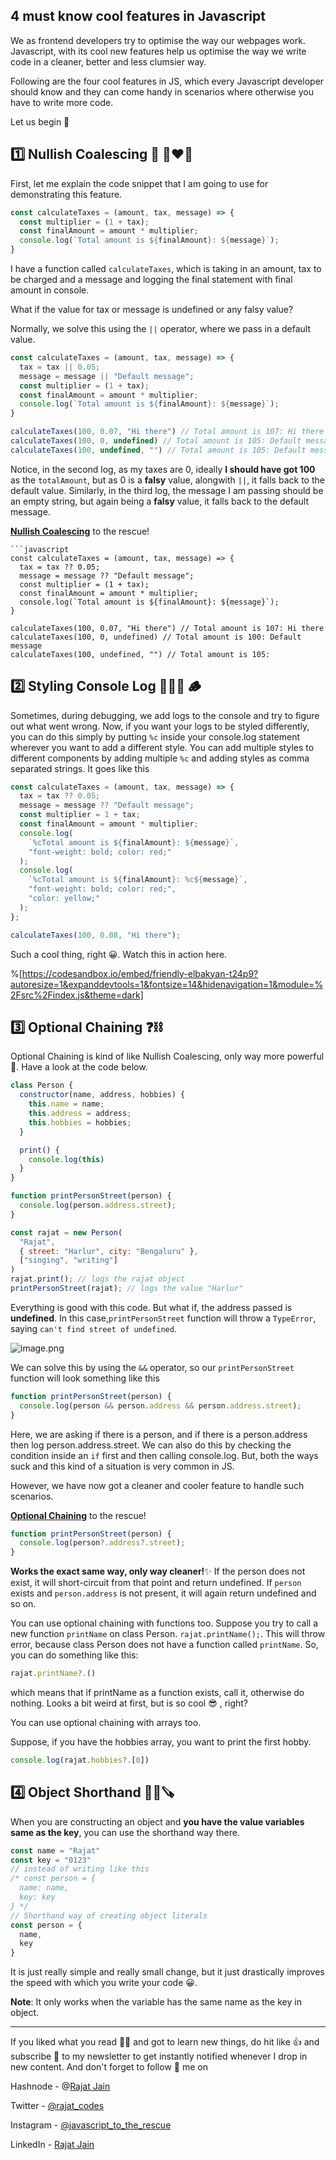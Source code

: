 ## 4 must know cool features in Javascript

We as frontend developers try to optimise the way our webpages work. Javascript, with its cool new features help us optimise the way we write code in a cleaner, better and less clumsier way.

Following are the four cool features in JS, which every Javascript developer should know and they can come handy in scenarios where otherwise you have to write more code.

Let us begin 🚀
## 1️⃣ Nullish Coalescing 🧼 👩‍❤️‍👨
First, let me explain the code snippet that I am going to use for demonstrating this feature.
```javascript
const calculateTaxes = (amount, tax, message) => {
  const multiplier = (1 + tax);
  const finalAmount = amount * multiplier;
  console.log(`Total amount is ${finalAmount}: ${message}`);
}
```
I have a function called `calculateTaxes`, which is taking in an amount, tax to be charged and a message and logging the final statement with final amount in console.

What if the value for tax or message is undefined or any falsy value?

Normally, we solve this using the `||` operator, where we pass in a default value.

```javascript
const calculateTaxes = (amount, tax, message) => {
  tax = tax || 0.05;
  message = message || "Default message";
  const multiplier = (1 + tax);
  const finalAmount = amount * multiplier;
  console.log(`Total amount is ${finalAmount}: ${message}`);
}

calculateTaxes(100, 0.07, "Hi there") // Total amount is 107: Hi there
calculateTaxes(100, 0, undefined) // Total amount is 105: Default message
calculateTaxes(100, undefined, "") // Total amount is 105: Default message
```
Notice, in the second log, as my taxes are 0, ideally **I should have got 100** as the `totalAmount`, but as 0 is a **falsy** value, alongwith `||`, it falls back to the default value. Similarly, in the third log, the message I am passing should be an empty string, but again being a **falsy** value, it falls back to the default message.

 [**Nullish Coalescing**](https://javascript.info/nullish-coalescing-operator)  to the rescue!
```
```javascript
const calculateTaxes = (amount, tax, message) => {
  tax = tax ?? 0.05;
  message = message ?? "Default message";
  const multiplier = (1 + tax);
  const finalAmount = amount * multiplier;
  console.log(`Total amount is ${finalAmount}: ${message}`);
}

calculateTaxes(100, 0.07, "Hi there") // Total amount is 107: Hi there
calculateTaxes(100, 0, undefined) // Total amount is 100: Default message
calculateTaxes(100, undefined, "") // Total amount is 105: 
```

## 2️⃣ Styling Console Log 💇🏻‍♂️ 🪵
Sometimes, during debugging, we add logs to the console and try to figure out what went wrong. Now, if you want your logs to be styled differently, you can do this simply by putting `%c` inside your console.log statement wherever you want to add a different style. You can add multiple styles to different components by adding multiple `%c` and adding styles as comma separated strings. It goes like this
```javascript
const calculateTaxes = (amount, tax, message) => {
  tax = tax ?? 0.05;
  message = message ?? "Default message";
  const multiplier = 1 + tax;
  const finalAmount = amount * multiplier;
  console.log(
    `%cTotal amount is ${finalAmount}: ${message}`,
    "font-weight: bold; color: red;"
  );
  console.log(
    `%cTotal amount is ${finalAmount}: %c${message}`,
    "font-weight: bold; color: red;",
    "color: yellow;"
  );
};

calculateTaxes(100, 0.08, "Hi there");
```
Such a cool thing, right 😀. Watch this in action here.

%[https://codesandbox.io/embed/friendly-elbakyan-t24p9?autoresize=1&expanddevtools=1&fontsize=14&hidenavigation=1&module=%2Fsrc%2Findex.js&theme=dark]

## 3️⃣ Optional Chaining ❓⛓
Optional Chaining is kind of like Nullish Coalescing, only way more powerful 🚀. Have a look at the code below.
```javascript
class Person {
  constructor(name, address, hobbies) {
    this.name = name;
    this.address = address;
    this.hobbies = hobbies;
  }

  print() {
    console.log(this)
  }
}

function printPersonStreet(person) {
  console.log(person.address.street);
}

const rajat = new Person(
  "Rajat",
  { street: "Harlur", city: "Bengaluru" },
  ["singing", "writing"]
)
rajat.print(); // logs the rajat object
printPersonStreet(rajat); // logs the value "Harlur"
```
Everything is good with this code. But what if, the address passed is **undefined**. In this case,`printPersonStreet` function will throw a `TypeError`, saying `can't find street of undefined`.

![image.png](https://cdn.hashnode.com/res/hashnode/image/upload/v1630397173849/S3RBSmd40.png)

We can solve this by using the `&&` operator, so our `printPersonStreet` function will look something like this
```javascript
function printPersonStreet(person) {
  console.log(person && person.address && person.address.street);
}
```
Here, we are asking if there is a person, and if there is a person.address then log person.address.street. We can also do this by checking the condition inside an `if` first and then calling console.log. But, both the ways suck and this kind of a situation is very common in JS.

However, we have now got a cleaner and cooler feature to handle such scenarios.

 [**Optional Chaining**](https://javascript.info/optional-chaining)  to the rescue!

```javascript
function printPersonStreet(person) {
  console.log(person?.address?.street);
}
```
**Works the exact same way, only way cleaner!**✨ If the person does not exist, it will short-circuit from that point and return undefined. If `person` exists and `person.address` is not present, it will again return undefined and so on.

You can use optional chaining with functions too. Suppose you try to call a new function `printName` on class Person.
`rajat.printName();`. This will throw error, because class Person does not have a function called `printName`. So, you can do something like this:

```javascript
rajat.printName?.()
```

which means that if printName as a function exists, call it, otherwise do nothing. Looks a bit weird at first, but is so cool 😎 , right?

You can use optional chaining with arrays too.

Suppose, if you have the hobbies array, you want to print the first hobby.
```javascript
console.log(rajat.hobbies?.[0])
```

## 4️⃣ Object Shorthand 🤏🏻🪚
When you are constructing an object and **you have the value variables same as the key**, you can use the shorthand way there.
```javascript
const name = "Rajat"
const key = "0123"
// instead of writing like this
/* const person = {
  name: name,
  key: key
} */
// Shorthand way of creating object literals
const person = {
  name,
  key
}
```
It is just really simple and really small change, but it just drastically improves the speed with which you write your code 😀.

**Note**: It only works when the variable has the same name as the key in object.

<hr></hr>

If you liked what you read 🧑‍🏫 and got to learn new things, do hit like 👍 and subscribe 🔖 to my newsletter to get instantly notified whenever I drop in new content.
And don't forget to follow 🚀 me on

Hashnode - @[Rajat Jain](@rajatexplains)

Twitter - [@rajat_codes](https://twitter.com/rajat_codes)

Instagram - [@javascript_to_the_rescue](https://instagram.com/javascript_to_the_rescue)

LinkedIn - [Rajat Jain](https://www.linkedin.com/in/rajatjain-21/)






